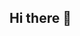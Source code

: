 ## Hi there 👋

<!--
**oropeval/oropeval** is a ✨ _special_ ✨ repository because its `README.md` (this file) appears on your GitHub profile.

Here are some ideas to get you started:

- 🔭 I’m currently working on developing efficient, user-friendly software using Java and JavaScript.
- 🌱 I’m currently learning advanced React and backend development with Java.
- 👯 I’m looking to collaborate on web development projects and open-source contributions.
- 🤔 I’m looking for help with improving my backend development skills.
- 💬 Ask me about programming in Java, JavaScript, and software development.
- 📫 How to reach me: coropeval@gmail.com
- 😄 Pronouns: he/him
- ⚡ Fun fact: I also teach Spanish and enjoy skateboarding!

-->
